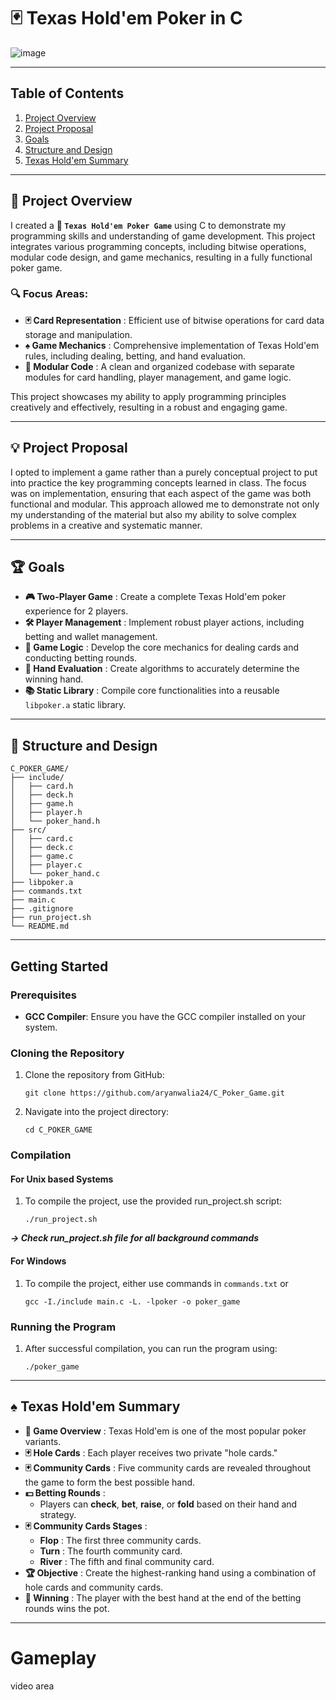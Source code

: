 # 🃏 Texas Hold'em Poker in C 

![image](https://github.com/user-attachments/assets/52fac160-155e-44e9-b86a-6ca8e4d28ce1)

---

## Table of Contents

1. [Project Overview](#-project-overview)
2. [Project Proposal](#-project-proposal)
3. [Goals](#-goals)
4. [Structure and Design](#-structure-and-design)
5. [Texas Hold&#39;em Summary](#️-texas-holdem-summary)

---

## 📜 Project Overview

I created a **🎲 `Texas Hold'em Poker Game`** using C to demonstrate my programming skills and understanding of game development. This project integrates various programming concepts, including bitwise operations, modular code design, and game mechanics, resulting in a fully functional poker game.

### 🔍 Focus Areas:

* **🃏 Card Representation** : Efficient use of bitwise operations for card data storage and manipulation.
* **♠️ Game Mechanics** : Comprehensive implementation of Texas Hold'em rules, including dealing, betting, and hand evaluation.
* **🔧 Modular Code** : A clean and organized codebase with separate modules for card handling, player management, and game logic.

This project showcases my ability to apply programming principles creatively and effectively, resulting in a robust and engaging game.

---

## 💡 Project Proposal

I opted to implement a game rather than a purely conceptual project to put into practice the key programming concepts learned in class. The focus was on implementation, ensuring that each aspect of the game was both functional and modular. This approach allowed me to demonstrate not only my understanding of the material but also my ability to solve complex problems in a creative and systematic manner.

---

## 🏆 Goals

* **🎮 Two-Player Game** : Create a complete Texas Hold'em poker experience for 2 players.
* **🛠️ Player Management** : Implement robust player actions, including betting and wallet management.
* **📜 Game Logic** : Develop the core mechanics for dealing cards and conducting betting rounds.
* **🏅 Hand Evaluation** : Create algorithms to accurately determine the winning hand.
* **📚 Static Library** : Compile core functionalities into a reusable `libpoker.a` static library.

---

## 📂 Structure and Design

```
C_POKER_GAME/
├── include/
│   ├── card.h
│   ├── deck.h
│   ├── game.h
│   ├── player.h
│   └── poker_hand.h
├── src/
│   ├── card.c
│   ├── deck.c
│   ├── game.c
│   ├── player.c
│   └── poker_hand.c
├── libpoker.a
├── commands.txt
├── main.c
├── .gitignore
├── run_project.sh
└── README.md
```

---

## Getting Started

### Prerequisites

- **GCC Compiler**: Ensure you have the GCC compiler installed on your system.

### Cloning the Repository

1. Clone the repository from GitHub:
    ```
    git clone https://github.com/aryanwalia24/C_Poker_Game.git  
    ```
2. Navigate into the project directory:
    ```
    cd C_POKER_GAME
    ```

### Compilation

#### For Unix based Systems 
1. To compile the project, use the provided run_project.sh script:
    ```
    ./run_project.sh
    ```
 **_-> Check run_project.sh file for all background commands_**
 
#### For Windows
1. To compile the project, either use commands in `commands.txt` or
    ```
    gcc -I./include main.c -L. -lpoker -o poker_game
    ```
### Running the Program

1. After successful compilation, you can run the program using:
    ``` 
    ./poker_game
    ```
---

## ♠️ Texas Hold'em Summary

* **🎲 Game Overview** : Texas Hold'em is one of the most popular poker variants.
* **🃏 Hole Cards** : Each player receives two private "hole cards."
* **🃏 Community Cards** : Five community cards are revealed throughout the game to form the best possible hand.
* **💵 Betting Rounds** :
  * Players can **check**, **bet**, **raise**, or **fold** based on their hand and strategy.
* **🃏 Community Cards Stages** :
  * **Flop** : The first three community cards.
  * **Turn** : The fourth community card.
  * **River** : The fifth and final community card.
* **🏆 Objective** : Create the highest-ranking hand using a combination of hole cards and community cards.
* **🥇 Winning** : The player with the best hand at the end of the betting rounds wins the pot.
---

# Gameplay
video area

